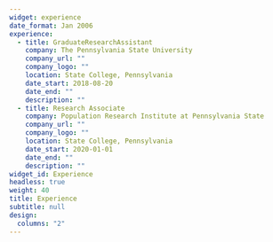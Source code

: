 ```yaml
---
widget: experience
date_format: Jan 2006
experience:
  - title: GraduateResearchAssistant
    company: The Pennsylvania State University
    company_url: ""
    company_logo: ""
    location: State College, Pennsylvania
    date_start: 2018-08-20
    date_end: ""
    description: ""
  - title: Research Associate
    company: Population Research Institute at Pennsylvania State
    company_url: ""
    company_logo: ""
    location: State College, Pennsylvania
    date_start: 2020-01-01
    date_end: ""
    description: ""
widget_id: Experience
headless: true
weight: 40
title: Experience
subtitle: null
design:
  columns: "2"
---
```

